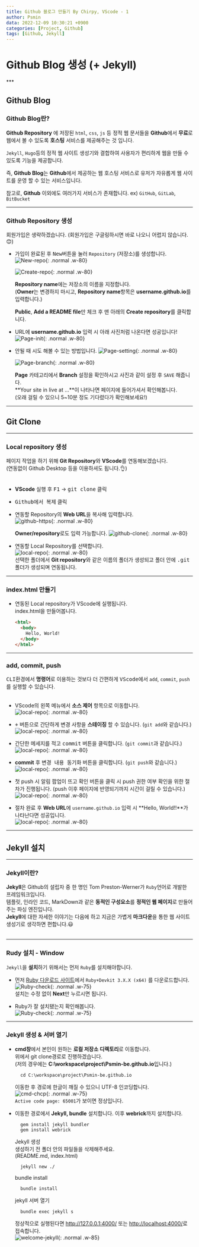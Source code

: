 ```yaml
---
title: Github 블로그 만들기 By Chirpy, VScode - 1
author: Psmin
data: 2022-12-09 10:30:21 +0900
categories: [Project, Github]
tags: [Github, Jekyll]
---
```


<h1> Github Blog 생성 (+ Jekyll)</h1>
***

## Github Blog

### Github Blog란?

**Github Repository** 에 저장된 `html`, `css`, `js` 등 정적 웹 문서들을 **Github**에서 **무료**로 웹에서 볼 수 있도록 **호스팅** 서비스를 제공해주는 것 입니다.

`Jekyll`, `Hugo`등의 정적 웹 사이트 생성기와 결합하여 사용자가 편리하게 웹을 만들 수 있도록 기능을 제공합니다.

즉, **Github Blog**는 **Github**에서 제공하는 웹 호스팅 서비스로 유저가 자유롭게 웹 사이트를 운영 할 수 있는 서비스입니다.

참고로, **Github** 이외에도 여러가지 서비스가 존재합니다. ex) `GitHub`, `GitLab`, `BitBucket`

---

### Github Repository 생성

회원가입은 생략하겠습니다. (회원가입은 구글링하시면 바로 나오니 어렵지 않습니다.😊)

- 가입이 완료된 후 <kbd>New</kbd>버튼을 눌러 `Repository` (저장소)를 생성합니다.
  ![New-repo](/assets/img/github-repo-new.png){: .normal .w-80}

  ![Create-repo](/assets/img/github-repo-create.png){: .normal .w-80}

  **Repository name**에는 저장소의 이름을 지정합니다.  
   (**Owner**는 변경하지 마시고, **Repository name**항목은 **username.github.io**를 입력합니다.)

  **Public**, **Add a README file**만 체크 후 맨 아래의 **Create repository**를 클릭합니다.

- URL에 **username.github.io** 입력 시 아래 사진처럼 나온다면 성공입니다!  
  ![Page-init](/assets/img/github-page-init.png){: .normal .w-80}

- 안될 때 시도 해볼 수 있는 방법입니다.
  ![Page-setting](/assets/img/github-page-setting.png){: .normal .w-80}

  ![Page-branch](/assets/img//github-page-branch.png){: .normal .w-80}

  **Page** 카테고리에서 **Branch** 설정을 확인하시고 사진과 같이 설정 후 `SAVE` 해줍니다.  
  **Your site in live at ...**이 나타나면 페이지에 들어가셔서 확인해봅니다.  
  (오래 걸릴 수 있으니 5~10분 정도 기다렸다가 확인해보세요!)

---

## Git Clone

---

### Local repository 생성

페이지 작업을 하기 위해 **Git Repository**와 **VScode**를 연동해보겠습니다.  
 (연동없이 Github Desktop 등을 이용하셔도 됩니다.👌)  
 <br/>

- **VScode** 실행 후 <kbd>F1</kbd> -> <kbd>git clone</kbd> 클릭
- <kbd>Github에서 복제</kbd> 클릭
- 연동할 Repository의 **Web URL**을 복사해 입력합니다.  
   ![github-https](/assets/img/github-https.png){: .normal .w-80}

  **Owner/repository**로도 입력 가능합니다.
  ![github-clone](/assets/img/vscode-clone.png){: .normal .w-80}

- 연동할 Local Repository를 선택합니다.  
  ![local-repo](/assets/img/local-repo.png){: .normal .w-80}  
  선택한 폴더에서 **Git repository**와 같은 이름의 폴더가 생성되고 폴더 안에 <kbd>.git</kbd> 폴더가 생성되며 연동됩니다.

---

### index.html 만들기

- 연동된 Local repository가 VScode에 실행됩니다.  
  index.html을 만들어봅니다.

  ```html
  <html>
    <body>
      Hello, World!
    </body>
  </html>
  ```

---

### add, commit, push

<kbd>CLI환경</kbd>에서 **명령어**로 이용하는 것보다 더 간편하게 <kbd>VScode</kbd>에서 `add`, `commit`, `push`를 실행할 수 있습니다.  
 <br/>

- VScode의 왼쪽 메뉴에서 **소스 제어** 항목으로 이동합니다.  
  ![local-repo](/assets/img/vscode-source-control.png){: .normal .w-80}

- <kbd>+</kbd> 버튼으로 간단하게 변경 사항을 **스테이징** 할 수 있습니다. (`git add`와 같습니다.)  
  ![local-repo](/assets/img/vscode-git-add.png){: .normal .w-80}
- 간단한 메세지를 적고 <kbd>commit</kbd> 버튼을 클릭합니다. (`git commit`과 같습니다.)  
  ![local-repo](/assets/img/vscode-git-commit.png){: .normal .w-80}
- **commit** 후 <kbd>변경 내용 동기화</kbd> 버튼을 클릭합니다. (`git push`와 같습니다.)
  ![local-repo](/assets/img/vscode-git-push.png){: .normal .w-80}
- 첫 push 시 알림 팝업이 뜨고 <kbd>확인</kbd> 버튼을 클릭 시 push 권한 여부 확인을 위한 절차가 진행됩니다. (push 이후 페이지에 반영되기까지 시간이 걸릴 수 있습니다.)  
  ![local-repo](/assets/img/vscode-git-push-popup.png){: .normal .w-80}
- 절차 완료 후 **Web URL**에 `username.github.io` 입력 시 **Hello, World!!**가 나타난다면 성공입니다.  
  ![local-repo](/assets/img/test-page.png){: .normal .w-80}

---

## Jekyll 설치

---

### Jekyll이란?

**Jekyll**은 Github의 설립자 중 한 명인 Tom Preston-Werner가 `Ruby`언어로 개발한 프레임워크입니다.  
 템플릿, 인라인 코드, MarkDown과 같은 **동적인 구성요소**를 **정적인 웹 페이지**로 만들어주는 파싱 엔진입니다.  
 **Jekyll**에 대한 자세한 이야기는 다음에 하고 지금은 가볍게 **마크다운**을 통한 웹 사이트 생성기로 생각하면 편합니다.😃  
 <br/>

---

### Rudy 설치 - Window

`Jekyll`을 **설치**하기 위해서는 먼저 `Ruby`를 설치해야합니다.

- 먼저 [Ruby 다운로드 사이트](https://rubyinstaller.org/downloads/)에서 `Ruby+Devkit 3.X.X (x64)` 를 다운로드합니다.  
  ![Ruby-check](/assets/img/ruby-install.png){: .normal .w-75}  
  설치는 수정 없이 **Next**만 누르시면 됩니다.

- Ruby가 잘 설치됐는지 확인해봅니다.  
  ![Ruby-check](/assets/img/ruby-check.png){: .normal .w-75}

---

### Jekyll 생성 & 서버 열기

- **cmd창**에서 본인이 원하는 **로컬 저장소 디렉토리**로 이동합니다.  
  위에서 git clone경로로 진행하겠습니다.  
  (저의 경우에는 **C:\workspace\project\Psmin-be.github.io**입니다.)

  ```console
    cd C:\workspace\project\Psmin-be.github.io
  ```

  이동한 후 경로에 한글이 깨질 수 있으니 UTF-8 인코딩합니다.  
  ![cmd-chcp](/assets/img/cmd-chcp.png){: .normal .w-75}  
  `Active code page: 65001`가 보이면 정상입니다.

- 이동한 경로에서 **Jekyll, bundle** 설치합니다. 이후 **webrick**까지 설치합니다.

  ```console
    gem install jekyll bundler
    gem install webrick
  ```

  Jekyll 생성  
  생성하기 전 폴더 안의 파일들을 삭제해주세요.  
  (README.md, index.html)

  ```console
    jekyll new ./
  ```

  bundle install

  ```console
    bundle install
  ```

  jekyll 서버 열기

  ```console
    bundle exec jekyll s
  ```

  정상적으로 실행된다면 <http://127.0.0.1:4000/> 또는 <http://localhost:4000/>로 접속합니다.  
  ![welcome-jekyll](/assets/img/welcome-jekyll.png){: .normal .w-85}
